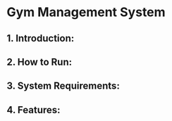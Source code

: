 # Gym Management System

## 1. Introduction:

## 2. How to Run:

## 3. System Requirements:

## 4. Features: